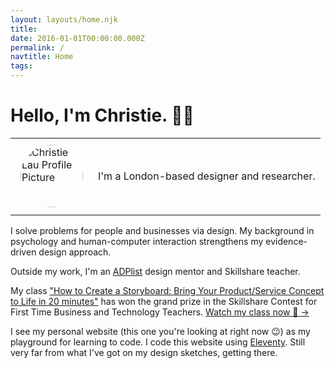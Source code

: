 ```yaml
---
layout: layouts/home.njk
title:
date: 2016-01-01T00:00:00.000Z
permalink: /
navtitle: Home
tags:
---
```


# Hello, I'm Christie. <span>&#x1F481;&#x200D;&#x2640;&#xFE0F;</span>

<table>
<tbody>
<tr>
<td><img src="/static/img/christie-lau-ux-profile-pic.png" width="100px" style="border-radius: 100%; padding: 0.5em;" alt="Christie Lau Profile Picture"> </td>
<td>I'm a London-based designer and researcher.</td>
</tr>
</tbody>
</table>

I solve problems for people and businesses via design. My background in psychology and human-computer interaction strengthens my evidence-driven design approach.

Outside my work, I'm an <a href="https://adplist.org/mentors/christie-lau" target="_blank">ADPlist</a> design mentor and Skillshare teacher.

My class  <a href="https://skl.sh/2TOE5Qc" target="_blank">"How to Create a Storyboard: Bring Your Product/Service Concept to Life in 20 minutes"</a> has won the grand prize in the Skillshare Contest for First Time Business and Technology Teachers.
<a href="https://skl.sh/2TOE5Qc" target="_blank">Watch my class now <span>&#x1F440;</span> →</a>

I see my personal website (this one you're looking at right now <span>&#128521;</span>) as my playground for learning to code. I code this website using <a href="https://www.11ty.dev/" target="_blank"> Eleventy</a>. Still very far from what I've got on my design sketches, getting there.

